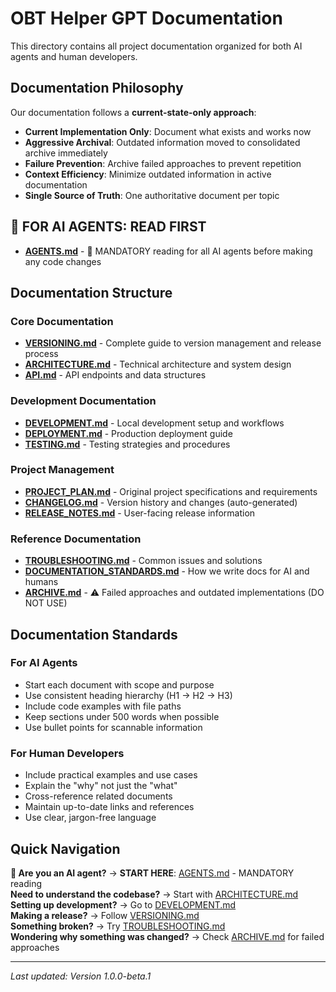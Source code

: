 # OBT Helper GPT Documentation

This directory contains all project documentation organized for both AI agents and human developers.

## Documentation Philosophy

Our documentation follows a **current-state-only approach**:

- **Current Implementation Only**: Document what exists and works now
- **Aggressive Archival**: Outdated information moved to consolidated archive immediately
- **Failure Prevention**: Archive failed approaches to prevent repetition
- **Context Efficiency**: Minimize outdated information in active documentation
- **Single Source of Truth**: One authoritative document per topic

## 🤖 FOR AI AGENTS: READ FIRST

- **[AGENTS.md](./AGENTS.md)** - 🚨 MANDATORY reading for all AI agents before making any code changes

## Documentation Structure

### Core Documentation

- **[VERSIONING.md](./VERSIONING.md)** - Complete guide to version management and release process
- **[ARCHITECTURE.md](./ARCHITECTURE.md)** - Technical architecture and system design
- **[API.md](./API.md)** - API endpoints and data structures

### Development Documentation

- **[DEVELOPMENT.md](./DEVELOPMENT.md)** - Local development setup and workflows
- **[DEPLOYMENT.md](./DEPLOYMENT.md)** - Production deployment guide
- **[TESTING.md](./TESTING.md)** - Testing strategies and procedures

### Project Management

- **[PROJECT_PLAN.md](./PROJECT_PLAN.md)** - Original project specifications and requirements
- **[CHANGELOG.md](./CHANGELOG.md)** - Version history and changes (auto-generated)
- **[RELEASE_NOTES.md](./RELEASE_NOTES.md)** - User-facing release information

### Reference Documentation

- **[TROUBLESHOOTING.md](./TROUBLESHOOTING.md)** - Common issues and solutions
- **[DOCUMENTATION_STANDARDS.md](./DOCUMENTATION_STANDARDS.md)** - How we write docs for AI and humans
- **[ARCHIVE.md](./ARCHIVE.md)** - ⚠️ Failed approaches and outdated implementations (DO NOT USE)

## Documentation Standards

### For AI Agents

- Start each document with scope and purpose
- Use consistent heading hierarchy (H1 → H2 → H3)
- Include code examples with file paths
- Keep sections under 500 words when possible
- Use bullet points for scannable information

### For Human Developers

- Include practical examples and use cases
- Explain the "why" not just the "what"
- Cross-reference related documents
- Maintain up-to-date links and references
- Use clear, jargon-free language

## Quick Navigation

**🤖 Are you an AI agent?** → **START HERE**: [AGENTS.md](./AGENTS.md) - MANDATORY reading  
**Need to understand the codebase?** → Start with [ARCHITECTURE.md](./ARCHITECTURE.md)  
**Setting up development?** → Go to [DEVELOPMENT.md](./DEVELOPMENT.md)  
**Making a release?** → Follow [VERSIONING.md](./VERSIONING.md)  
**Something broken?** → Try [TROUBLESHOOTING.md](./TROUBLESHOOTING.md)  
**Wondering why something was changed?** → Check [ARCHIVE.md](./ARCHIVE.md) for failed approaches

---

_Last updated: Version 1.0.0-beta.1_
